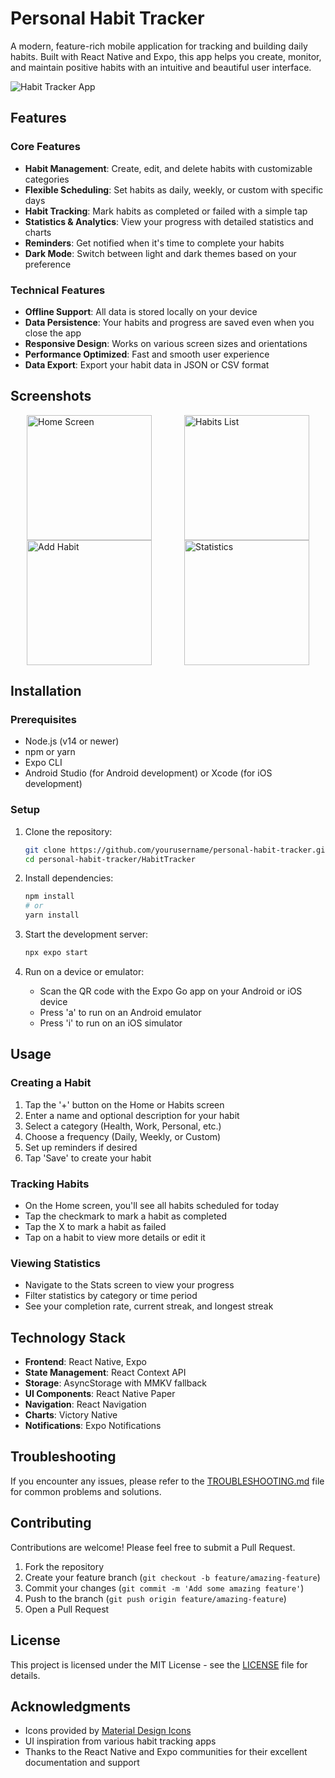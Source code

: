 # Personal Habit Tracker

A modern, feature-rich mobile application for tracking and building daily habits. Built with React Native and Expo, this app helps you create, monitor, and maintain positive habits with an intuitive and beautiful user interface.

![Habit Tracker App](./assets/screenshots/app-preview.png)

## Features

### Core Features
- **Habit Management**: Create, edit, and delete habits with customizable categories
- **Flexible Scheduling**: Set habits as daily, weekly, or custom with specific days
- **Habit Tracking**: Mark habits as completed or failed with a simple tap
- **Statistics & Analytics**: View your progress with detailed statistics and charts
- **Reminders**: Get notified when it's time to complete your habits
- **Dark Mode**: Switch between light and dark themes based on your preference

### Technical Features
- **Offline Support**: All data is stored locally on your device
- **Data Persistence**: Your habits and progress are saved even when you close the app
- **Responsive Design**: Works on various screen sizes and orientations
- **Performance Optimized**: Fast and smooth user experience
- **Data Export**: Export your habit data in JSON or CSV format

## Screenshots

<div style="display: flex; flex-direction: row; flex-wrap: wrap; justify-content: space-around;">
  <img src="./assets/screenshots/home-screen.png" alt="Home Screen" width="200"/>
  <img src="./assets/screenshots/habits-list.png" alt="Habits List" width="200"/>
  <img src="./assets/screenshots/add-habit.png" alt="Add Habit" width="200"/>
  <img src="./assets/screenshots/statistics.png" alt="Statistics" width="200"/>
</div>

## Installation

### Prerequisites
- Node.js (v14 or newer)
- npm or yarn
- Expo CLI
- Android Studio (for Android development) or Xcode (for iOS development)

### Setup
1. Clone the repository:
   ```bash
   git clone https://github.com/yourusername/personal-habit-tracker.git
   cd personal-habit-tracker/HabitTracker
   ```

2. Install dependencies:
   ```bash
   npm install
   # or
   yarn install
   ```

3. Start the development server:
   ```bash
   npx expo start
   ```

4. Run on a device or emulator:
   - Scan the QR code with the Expo Go app on your Android or iOS device
   - Press 'a' to run on an Android emulator
   - Press 'i' to run on an iOS simulator

## Usage

### Creating a Habit
1. Tap the '+' button on the Home or Habits screen
2. Enter a name and optional description for your habit
3. Select a category (Health, Work, Personal, etc.)
4. Choose a frequency (Daily, Weekly, or Custom)
5. Set up reminders if desired
6. Tap 'Save' to create your habit

### Tracking Habits
- On the Home screen, you'll see all habits scheduled for today
- Tap the checkmark to mark a habit as completed
- Tap the X to mark a habit as failed
- Tap on a habit to view more details or edit it

### Viewing Statistics
- Navigate to the Stats screen to view your progress
- Filter statistics by category or time period
- See your completion rate, current streak, and longest streak

## Technology Stack

- **Frontend**: React Native, Expo
- **State Management**: React Context API
- **Storage**: AsyncStorage with MMKV fallback
- **UI Components**: React Native Paper
- **Navigation**: React Navigation
- **Charts**: Victory Native
- **Notifications**: Expo Notifications

## Troubleshooting

If you encounter any issues, please refer to the [TROUBLESHOOTING.md](./TROUBLESHOOTING.md) file for common problems and solutions.

## Contributing

Contributions are welcome! Please feel free to submit a Pull Request.

1. Fork the repository
2. Create your feature branch (`git checkout -b feature/amazing-feature`)
3. Commit your changes (`git commit -m 'Add some amazing feature'`)
4. Push to the branch (`git push origin feature/amazing-feature`)
5. Open a Pull Request

## License

This project is licensed under the MIT License - see the [LICENSE](LICENSE) file for details.

## Acknowledgments

- Icons provided by [Material Design Icons](https://materialdesignicons.com/)
- UI inspiration from various habit tracking apps
- Thanks to the React Native and Expo communities for their excellent documentation and support 